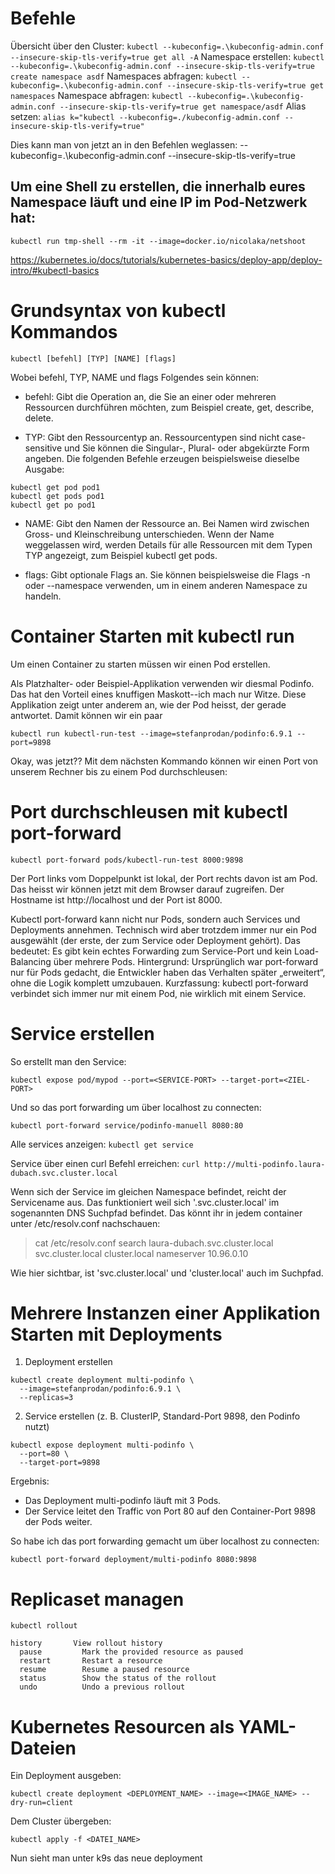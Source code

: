 # Befehle

Übersicht über den Cluster: `kubectl --kubeconfig=.\kubeconfig-admin.conf --insecure-skip-tls-verify=true get all -A`
Namespace erstellen: `kubectl --kubeconfig=.\kubeconfig-admin.conf --insecure-skip-tls-verify=true create namespace asdf`
Namespaces abfragen: `kubectl --kubeconfig=.\kubeconfig-admin.conf --insecure-skip-tls-verify=true get namespaces`
Namespace abfragen: `kubectl --kubeconfig=.\kubeconfig-admin.conf --insecure-skip-tls-verify=true get namespace/asdf`
Alias setzen: `alias k="kubectl --kubeconfig=./kubeconfig-admin.conf --insecure-skip-tls-verify=true"`

Dies kann man von jetzt an in den Befehlen weglassen: --kubeconfig=.\kubeconfig-admin.conf --insecure-skip-tls-verify=true

## Um eine Shell zu erstellen, die innerhalb eures Namespace läuft und eine IP im Pod-Netzwerk hat:

`kubectl run tmp-shell --rm -it --image=docker.io/nicolaka/netshoot`

https://kubernetes.io/docs/tutorials/kubernetes-basics/deploy-app/deploy-intro/#kubectl-basics

# Grundsyntax von kubectl Kommandos

`kubectl [befehl] [TYP] [NAME] [flags]`

Wobei befehl, TYP, NAME und flags Folgendes sein können:

- befehl: Gibt die Operation an, die Sie an einer oder mehreren Ressourcen durchführen möchten, zum Beispiel create, get, describe, delete.

- TYP: Gibt den Ressourcentyp an. Ressourcentypen sind nicht case-sensitive und Sie können die Singular-, Plural- oder abgekürzte Form angeben. Die folgenden Befehle erzeugen beispielsweise dieselbe Ausgabe:

```
kubectl get pod pod1  
kubectl get pods pod1  
kubectl get po pod1
```
- NAME: Gibt den Namen der Ressource an. Bei Namen wird zwischen Gross- und Kleinschreibung unterschieden. Wenn der Name weggelassen wird, werden Details für alle Ressourcen mit dem Typen TYP angezeigt, zum Beispiel kubectl get pods.

- flags: Gibt optionale Flags an. Sie können beispielsweise die Flags -n oder --namespace verwenden, um in einem anderen Namespace zu handeln.

# Container Starten mit kubectl run

Um einen Container zu starten müssen wir einen Pod erstellen.

Als Platzhalter- oder Beispiel-Applikation verwenden wir diesmal Podinfo. Das hat den Vorteil eines knuffigen Maskott--ich mach nur Witze. Diese Applikation zeigt unter anderem an, wie der Pod heisst, der gerade antwortet. Damit können wir ein paar

`kubectl run kubectl-run-test --image=stefanprodan/podinfo:6.9.1 --port=9898`

Okay, was jetzt?? Mit dem nächsten Kommando können wir einen Port von unserem Rechner bis zu einem Pod durchschleusen:

# Port durchschleusen mit kubectl port-forward

`kubectl port-forward pods/kubectl-run-test 8000:9898`

Der Port links vom Doppelpunkt ist lokal, der Port rechts davon ist am Pod. Das heisst wir können jetzt mit dem Browser darauf zugreifen. Der Hostname ist http://localhost und der Port ist 8000.

Kubectl port-forward kann nicht nur Pods, sondern auch Services und Deployments annehmen. Technisch wird aber trotzdem immer nur ein Pod ausgewählt (der erste, der zum Service oder Deployment gehört). Das bedeutet: Es gibt kein echtes Forwarding zum Service-Port und kein Load-Balancing über mehrere Pods. Hintergrund: Ursprünglich war port-forward nur für Pods gedacht, die Entwickler haben das Verhalten später „erweitert“, ohne die Logik komplett umzubauen. Kurzfassung: kubectl port-forward verbindet sich immer nur mit einem Pod, nie wirklich mit einem Service.

# Service erstellen

So erstellt man den Service:

`kubectl expose pod/mypod --port=<SERVICE-PORT> --target-port=<ZIEL-PORT>`

Und so das port forwarding um über localhost zu connecten:

`kubectl port-forward service/podinfo-manuell 8080:80`

Alle services anzeigen: `kubectl get service`

Service über einen curl Befehl erreichen: `curl http://multi-podinfo.laura-dubach.svc.cluster.local`

Wenn sich der Service im gleichen Namespace befindet, reicht der Servicename aus. 
Das funktioniert weil sich '<namespace>.svc.cluster.local' im sogenannten
DNS Suchpfad befindet. Das könnt ihr in jedem container unter /etc/resolv.conf
nachschauen:

> cat /etc/resolv.conf 
search laura-dubach.svc.cluster.local svc.cluster.local cluster.local
nameserver 10.96.0.10

Wie hier sichtbar, ist 'svc.cluster.local' und 'cluster.local' auch im Suchpfad.

# Mehrere Instanzen einer Applikation Starten mit Deployments

1. Deployment erstellen
```
kubectl create deployment multi-podinfo \
  --image=stefanprodan/podinfo:6.9.1 \
  --replicas=3
```

2. Service erstellen (z. B. ClusterIP, Standard-Port 9898, den Podinfo nutzt)
```
kubectl expose deployment multi-podinfo \
  --port=80 \
  --target-port=9898
```

Ergebnis:

- Das Deployment multi-podinfo läuft mit 3 Pods.
- Der Service leitet den Traffic von Port 80 auf den Container-Port 9898 der Pods weiter.

So habe ich das port forwarding gemacht um über localhost zu connecten:

`kubectl port-forward deployment/multi-podinfo 8080:9898`

# Replicaset managen

`kubectl rollout`

```
history       View rollout history
  pause         Mark the provided resource as paused
  restart       Restart a resource
  resume        Resume a paused resource
  status        Show the status of the rollout
  undo          Undo a previous rollout
```
# Kubernetes Resourcen als YAML-Dateien

Ein Deployment ausgeben:

`kubectl create deployment <DEPLOYMENT_NAME> --image=<IMAGE_NAME> --dry-run=client`

Dem Cluster übergeben: 

`kubectl apply -f <DATEI_NAME>`

Nun sieht man unter k9s das neue deployment